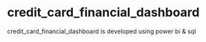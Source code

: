 # credit_card_financial_dashboard
credit_card_financial_dashboard is developed using power bi &amp; sql
